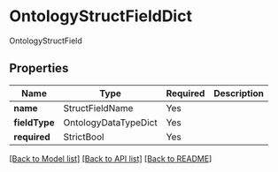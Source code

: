 # OntologyStructFieldDict

OntologyStructField

## Properties
| Name | Type | Required | Description |
| ------------ | ------------- | ------------- | ------------- |
**name** | StructFieldName | Yes |  |
**fieldType** | OntologyDataTypeDict | Yes |  |
**required** | StrictBool | Yes |  |


[[Back to Model list]](../../README.md#documentation-for-models) [[Back to API list]](../../README.md#documentation-for-api-endpoints) [[Back to README]](../../README.md)
